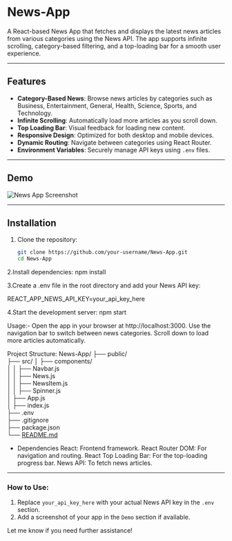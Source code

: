 # News-App

A React-based News App that fetches and displays the latest news articles from various categories using the News API. The app supports infinite scrolling, category-based filtering, and a top-loading bar for a smooth user experience.

---

## Features

- **Category-Based News**: Browse news articles by categories such as Business, Entertainment, General, Health, Science, Sports, and Technology.
- **Infinite Scrolling**: Automatically load more articles as you scroll down.
- **Top Loading Bar**: Visual feedback for loading new content.
- **Responsive Design**: Optimized for both desktop and mobile devices.
- **Dynamic Routing**: Navigate between categories using React Router.
- **Environment Variables**: Securely manage API keys using `.env` files.

---

## Demo

![News App Screenshot](https://via.placeholder.com/800x400?text=News+App+Screenshot)

---

## Installation

1. Clone the repository:
   ```bash
   git clone https://github.com/your-username/News-App.git
   cd News-App
   ```
2.Install dependencies:
   npm install

3.Create a .env file in the root directory and add your News API key:

   REACT_APP_NEWS_API_KEY=your_api_key_here

4.Start the development server:
   npm start

Usage:-
Open the app in your browser at http://localhost:3000.
Use the navigation bar to switch between news categories.
Scroll down to load more articles automatically.

Project Structure:
News-App/
├── public/                 
├── src/
│   ├── components/         
│   │   ├── Navbar.js       
│   │   ├── News.js         
│   │   ├── NewsItem.js     
│   │   ├── Spinner.js      
│   ├── App.js              
│   ├── index.js            
├── .env                    
├── .gitignore             
├── package.json            
└── [README.md](http://_vscodecontentref_/1)               

* Dependencies
React: Frontend framework.
React Router DOM: For navigation and routing.
React Top Loading Bar: For the top-loading progress bar.
News API: To fetch news articles.


---

### How to Use:
1. Replace `your_api_key_here` with your actual News API key in the `.env` section.
2. Add a screenshot of your app in the `Demo` section if available.

Let me know if you need further assistance!
